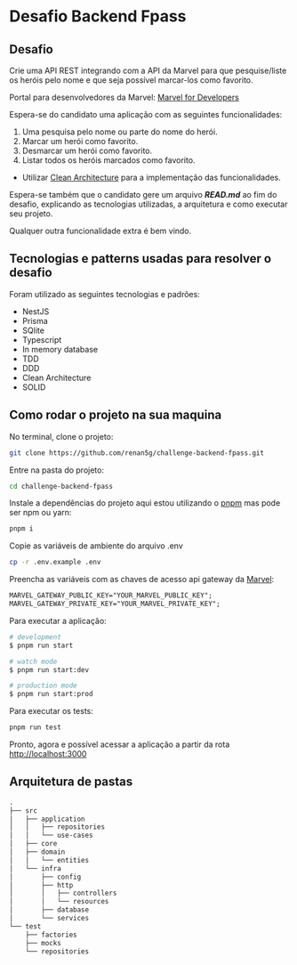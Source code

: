 # Desafio Backend Fpass

## Desafio

Crie uma API REST integrando com a API da Marvel para que pesquise/liste os heróis pelo nome e que seja possível marcar-los como favorito.

Portal para desenvolvedores da Marvel: [Marvel for Developers](https://developer.marvel.com/)

Espera-se do candidato uma aplicação com as seguintes funcionalidades:

1. Uma pesquisa pelo nome ou parte do nome do herói.
2. Marcar um herói como favorito.
3. Desmarcar um herói como favorito.
4. Listar todos os heróis marcados como favorito.

- Utilizar [Clean Architecture](https://medium.com/luizalabs/criando-uma-aplicação-modular-muito-além-do-clean-architecture-5dde3687c5d6) para a implementação das funcionalidades.

Espera-se também que o candidato gere um arquivo **_READ.md_** ao fim do desafio, explicando as tecnologias utilizadas, a
arquitetura e como executar seu projeto.

Qualquer outra funcionalidade extra é bem vindo.

## Tecnologias e patterns usadas para resolver o desafio

Foram utilizado as seguintes tecnologias e padrões:

- NestJS
- Prisma
- SQlite
- Typescript
- In memory database
- TDD
- DDD
- Clean Architecture
- SOLID

## Como rodar o projeto na sua maquina

No terminal, clone o projeto:

```sh
git clone https://github.com/renan5g/challenge-backend-fpass.git
```

Entre na pasta do projeto:

```sh
cd challenge-backend-fpass
```

Instale a dependências do projeto aqui estou utilizando o [pnpm](https://pnpm.io/) mas pode ser npm ou yarn:

```sh
pnpm i
```

Copie as variáveis de ambiente do arquivo .env

```sh
cp -r .env.example .env
```

Preencha as variáveis com as chaves de acesso api gateway da [Marvel](https://developer.marvel.com/):

```txt
MARVEL_GATEWAY_PUBLIC_KEY="YOUR_MARVEL_PUBLIC_KEY";
MARVEL_GATEWAY_PRIVATE_KEY="YOUR_MARVEL_PRIVATE_KEY";
```

Para executar a aplicação:

```sh
# development
$ pnpm run start

# watch mode
$ pnpm run start:dev

# production mode
$ pnpm run start:prod
```

Para executar os tests:

```sh
pnpm run test
```

Pronto, agora e possível acessar a aplicação a partir da rota [http://localhost:3000](http://localhost:3000)

## Arquitetura de pastas

```txt
.
├── src
│   ├── application
│   │   ├── repositories
│   │   └── use-cases
│   ├── core
│   ├── domain
│   │   └── entities
│   └── infra
│       ├── config
│       ├── http
│       │   ├── controllers
│       │   └── resources
│       ├── database
│       └── services
└── test
    ├── factories
    ├── mocks
    └── repositories
```
